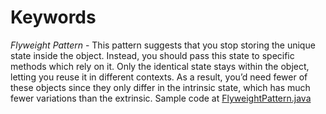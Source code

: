 # Keywords

*Flyweight Pattern* - This pattern suggests that you stop storing the unique state inside the object. Instead, you should pass this state to specific methods which rely on it. Only the identical state stays within the object, letting you reuse it in different contexts. As a result, you’d need fewer of these objects since they only differ in the intrinsic state, which has much fewer variations than the extrinsic. Sample code at [FlyweightPattern.java](https://github.com/recepinanc/effective-java-notes/blob/master/Creating%20and%20Destroying%20Objects/Keywords/FlyweightPattern.java)


